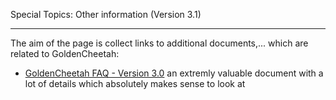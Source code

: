 Special Topics: Other information (Version 3.1)
***

The aim of the page is collect links to additional documents,... which are related to GoldenCheetah:

* [GoldenCheetah FAQ - Version 3.0](http://github.com/GoldenCheetah/GoldenCheetah/blob/master/doc/user/GC3-FAQ.pdf?raw=true) an extremly valuable document with a lot of details which absolutely makes sense to look at